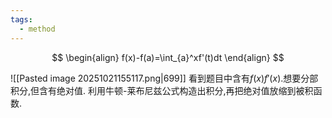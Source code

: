 ```yaml
---
tags:
  - method
---
```


$$
\begin{align}
f(x)-f(a)=\int_{a}^xf'(t)dt
\end{align}
$$

![[Pasted image 20251021155117.png|699]]
看到题目中含有$f(x)f'(x)$.想要分部积分,但含有绝对值.
利用牛顿-莱布尼兹公式构造出积分,再把绝对值放缩到被积函数.
